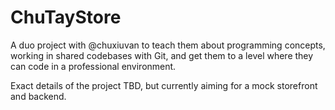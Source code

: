 # ChuTayStore

A duo project with @chuxiuvan to teach them about programming concepts, working in shared codebases with Git, and get them to a level where they can code in a professional environment.

Exact details of the project TBD, but currently aiming for a mock storefront and backend.
